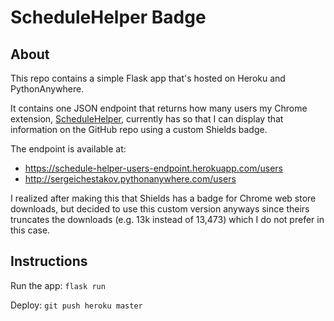 # ScheduleHelper Badge

## About

This repo contains a simple Flask app that's hosted on Heroku and PythonAnywhere.

It contains one JSON endpoint that returns how many users my Chrome extension,
[ScheduleHelper](https://github.com/sergeichestakov/ScheduleHelper),
currently has so that I can display that information on the GitHub repo using a custom Shields badge.

The endpoint is available at:
- https://schedule-helper-users-endpoint.herokuapp.com/users
- http://sergeichestakov.pythonanywhere.com/users

I realized after making this that Shields has a badge for Chrome web store downloads,
but decided to use this custom version anyways since theirs truncates the downloads (e.g. 13k instead of 13,473)
which I do not prefer in this case.

## Instructions
Run the app: `flask run`

Deploy: `git push heroku master`
